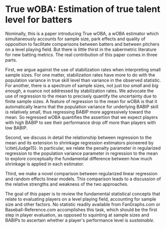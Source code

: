 # True wOBA: Estimation of true talent level for batters

Nominally, this is a paper introducing True wOBA, a wOBA estimator which
simultaneously accounts for sample size, park effects and quality of opposition
to facilitate comparisons between batters and between pitchers on a level
playing field. But there is little thirst in the sabermetric literature for
new batting metrics. The real contribution of this paper comes in
three parts.

First, we argue against the use of stabilization rates when interpreting small
sample sizes. For one matter, stabilization rates have more to do with the
population variance in true skill level than variance in the observed
statistic. For another, there is a spectrum of sample sizes, not just _too
small_ and _big enough_, a nuance not addressed by stabilization rates. We
advocate the use of regression to the mean to precisely quantify the
uncertainty due to finite sample sizes. A feature of regression to the mean for
wOBA is that it automatically learns that the population variance for
underlying BABIP skill is relatively small, thus regressing BABIP more
aggressively toward the mean. So regressed wOBA quantifies the assertion that
we expect players with high BABIP to see their performance drop off more than
players with low BABIP.

Second, we discuss in detail the relationship between regression to the mean
and its extension to shrinkage regression estimators pioneered by
\citet{Judge15}. In particular, we relate the penalty parameter in regularized
regression to the population variance parameter in regression to the mean to
explore conceptually the fundamental difference between how much shrinkage is
applied in each estimator.

Third, we make a novel comparison between regularized linear regression and
random effects linear models. This comparison leads to a discussion of the
relative strengths and weakness of the two approaches.

The goal of this paper is to review the fundamental statistical concepts that
relate to evaluating players on a level playing field, accounting for sample
size and other factors. No statistic readily available from FanGraphs.com or
Baseball-Reference.com accomplishes this task, which should be the first step
in player evaluation, as opposed to squinting at sample sizes and BABIPs to
ascertain whether a player's performance level is _sustainable_.

